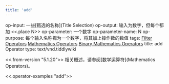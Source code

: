 ```yaml
---
title: 'add'
---
```


op-input: 一些[甄选的名称](Title Selection)
op-output: 输入为数字，但每个都加 <<.place N>>
op-parameter: 一个数字
op-parameter-name: N
op-purpose: 每个输入名称视为一个数字，将其加上操作数的数值
tags: [Filter Operators](#Filter%20Operators) [Mathematics Operators](#Mathematics%20Operators) [Binary Mathematics Operators](#Binary%20Mathematics%20Operators)
title: add Operator
type: text/vnd.tiddlywiki

<<.from-version "5.1.20">> 相关概述，请参阅[数学运算符](Mathematics Operators)。

<<.operator-examples "add">>
